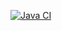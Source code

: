 [![Java CI](https://github.com/GersiP/cac/actions/workflows/cac.yaml/badge.svg)](https://github.com/GersiP/cac/actions/workflows/cac.yaml)

